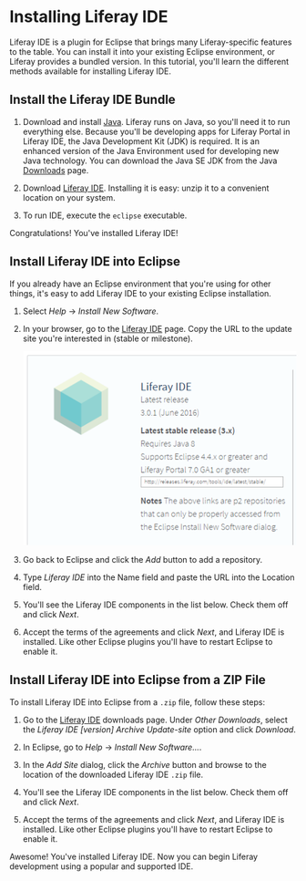 # Installing Liferay IDE [](id=installing-liferay-ide)

Liferay IDE is a plugin for Eclipse that brings many Liferay-specific features
to the table. You can install it into your existing Eclipse environment, or
Liferay provides a bundled version. In this tutorial, you'll learn the different
methods available for installing Liferay IDE.

## Install the Liferay IDE Bundle [](id=install-the-liferay-ide-bundle)

1.  Download and install [Java](http://java.oracle.com). Liferay runs on Java, so
    you'll need it to run everything else. Because you'll be developing apps for
    Liferay Portal in Liferay IDE, the Java Development Kit (JDK) is required.
    It is an enhanced version of the Java Environment used for developing new
    Java technology. You can download the Java SE JDK from the Java
    [Downloads](http://www.oracle.com/technetwork/java/javase/downloads/index.html)
    page. 

2.  Download
    [Liferay IDE](https://www.liferay.com/downloads/liferay-projects/liferay-ide).
    Installing it is easy: unzip it to a convenient location on your system. 

3. To run IDE, execute the `eclipse` executable.

Congratulations! You've installed Liferay IDE! 

## Install Liferay IDE into Eclipse [](id=install-liferay-ide-into-eclipse)

If you already have an Eclipse environment that you're using for other
things, it's easy to add Liferay IDE to your existing Eclipse installation. 

1.  Select *Help* &rarr; *Install New Software*. 

2.  In your browser, go to the
    [Liferay IDE](https://www.liferay.com/downloads/liferay-projects/liferay-ide)
    page. Copy the URL to the update site you're interested in (stable or
    milestone). 

    ![Figure 1: Liferay provides two update sites: stable for those who want a well-tested environment, and milestone for those who like the bleeding edge.](../../../images/liferay-ide-download.png)

3.  Go back to Eclipse and click the *Add* button to add a repository. 

4.  Type *Liferay IDE* into the Name field and paste the URL into the Location 
    field. 

5.  You'll see the Liferay IDE components in the list below. Check them off and
    click *Next*. 

6.  Accept the terms of the agreements and click *Next*, and Liferay IDE is
    installed. Like other Eclipse plugins you'll have to restart Eclipse to
    enable it. 

## Install Liferay IDE into Eclipse from a ZIP File [](id=install-liferay-ide-into-eclipse-from-a-zip-file)

To install Liferay IDE into Eclipse from a `.zip` file, follow these steps: 

1.  Go to the
    [Liferay IDE](https://www.liferay.com/downloads/liferay-projects/liferay-ide)
    downloads page. Under *Other Downloads*, select the *Liferay IDE [version]
    Archive Update-site* option and click *Download*.

2.  In Eclipse, go to *Help* &rarr; *Install New Software...*. 

3.  In the *Add Site* dialog, click the *Archive* button and browse to the
    location of the downloaded Liferay IDE `.zip` file.

4.  You'll see the Liferay IDE components in the list below. Check them off and
    click *Next*. 

5.  Accept the terms of the agreements and click *Next*, and Liferay IDE is
    installed. Like other Eclipse plugins you'll have to restart Eclipse to
    enable it.

Awesome! You've installed Liferay IDE. Now you can begin Liferay development
using a popular and supported IDE.
